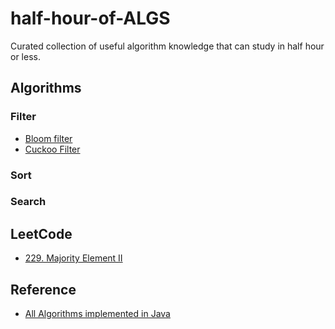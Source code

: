 # half-hour-of-ALGS
Curated collection of useful algorithm knowledge that can study in half hour or less.

## Algorithms
### Filter
* [Bloom filter](Filter/Bloom-Filter/bloom-filter.md)
* [Cuckoo Filter](Filter/CuckooFilter.md)

### Sort
### Search

## LeetCode
* [229. Majority Element II](leetcode/229.md)

## Reference
* [All Algorithms implemented in Java](https://github.com/TheAlgorithms/Java)


